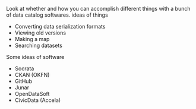 Look at whether and how you can accomplish different
things with a bunch of data catalog softwares. ideas
of things

* Converting data serialization formats
* Viewing old versions
* Making a map
* Searching datasets

Some ideas of software

* Socrata
* CKAN (OKFN)
* GitHub
* Junar
* OpenDataSoft
* CivicData (Accela)
